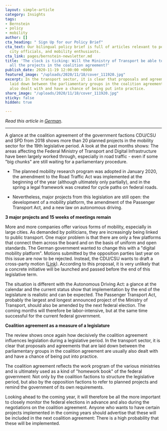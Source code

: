```yaml
---
layout: simple-article
category: Insights
tags:
- Bernstein
- policy
- mobility
author: []
cta_heading: " Sign Up for our Policy Brief"
cta_text: Our bilingual policy brief is full of articles relevant to policymakers,
  city officials, and mobility enthusiasts.
cta_link: pages/bernstein-newsletter.md
title: 'The clock is ticking: Will the Ministry of Transport be able to implement
  all the projects in the coalition agreement?'
publish_date: 2020-11-19 12:00:00 +0000
featured_image: "/uploads/2020/11/18/cover_111920.jpg"
excerpt: In the transport sector, it is clear that proposals and agreements that are
  laid down between the parliamentary groups in the coalition agreement are usually
  also dealt with and have a chance of being put into practice.
share_image: "/uploads/2020/11/18/cover_111920.jpg"
sticky: false
hidden: true

---
```

_Read this article in_ [_German_](https://bernstein-group.com/2020/11/04/die-passau-declaration/).

***

A glance at the coalition agreement of the government factions CDU/CSU and SPD from 2018 shows more than 20 planned projects in the mobility sector for the 19th legislative period. A look at the past months shows: The areas affecting the Federal Ministry of Transport and Digital Infrastructure have been largely worked through, especially in road traffic - even if some "big chunks" are still waiting for a parliamentary procedure.

* The planned mobility research program was adopted in January 2020, the amendment to the Road Traffic Act was implemented at the beginning of the year (although ultimately only partially), and in the spring a legal framework was created for cycle paths on federal roads.


* Nevertheless, major projects from this legislation are still open: the development of a mobility platform, the amendment of the Passenger Transport Act, and a new law on autonomous driving.

**3 major projects and 15 weeks of meetings remain**

More and more companies offer various forms of mobility, especially in large cities. As demanded by politicians, they are increasingly being linked to public transport. One major problem is that there are only a few platforms that connect them across the board and on the basis of uniform and open standards. The German government wanted to change this with a "digital mobility platform". Motions submitted by the opposition parties last year on this issue are now to be rejected. Instead, the CDU/CSU wants to draft a cross-party motion ([Link](https://dip21.bundestag.de/dip21/btd/19/239/1923921.pdf)). According to this proposal, it is very unlikely that a concrete initiative will be launched and passed before the end of this legislative term.

The situation is different with the Autonomous Driving Act: a glance at the calendar and the current status show that implementation by the end of the legislature is realistic and can be expected. The Passenger Transport Act, probably the largest and longest announced project of the Ministry of Transport, should also be amended by the next federal election. The coming months will therefore be labor-intensive, but at the same time successful for the current federal government.

**Coalition agreement as a measure of a legislature**

The review shows once again how decisively the coalition agreement influences legislation during a legislative period. In the transport sector, it is clear that proposals and agreements that are laid down between the parliamentary groups in the coalition agreement are usually also dealt with and have a chance of being put into practice.

The coalition agreement reflects the work program of the various ministries and is ultimately used as a kind of "homework book" of the federal government: Not only by the coalition factions to structure the legislative period, but also by the opposition factions to refer to planned projects and remind the government of its own requirements.

Looking ahead to the coming year, it will therefore be all the more important to closely monitor the federal elections in advance and also during the negotiations on the coalition agreement. Anyone who wants to have certain projects implemented in the coming years should advertise that these will be included in the next coalition agreement: There is a high probability that these will be implemented.